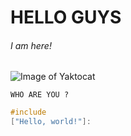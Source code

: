 # HELLO GUYS
###### I am here!

![Image of Yaktocat](https://octodex.github.com/images/yaktocat.png)

```
WHO ARE YOU ?

```
```cpp
#include
["Hello, world!"]:
```
